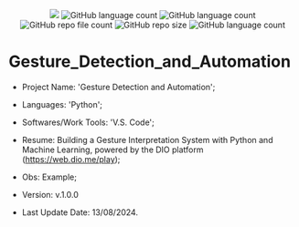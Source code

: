 <p align="center">
  <img src="http://img.shields.io/static/v1?label=STATUS&message=Concluded&color=blue&style=flat"/>
  <img alt="GitHub language count" src="https://img.shields.io/github/languages/count/Rafa-KozAnd/Gesture_Detection_and_Automation">
  <img alt="GitHub language count" src="https://img.shields.io/github/languages/top/Rafa-KozAnd/Gesture_Detection_and_Automation">
  <img alt="GitHub repo file count" src="https://img.shields.io/github/directory-file-count/Rafa-KozAnd/Gesture_Detection_and_Automation">
  <img alt="GitHub repo size" src="https://img.shields.io/github/repo-size/Rafa-KozAnd/Gesture_Detection_and_Automation">
  <img alt="GitHub language count" src="https://img.shields.io/github/license/Rafa-KozAnd/Gesture_Detection_and_Automation">
</p>

# Gesture_Detection_and_Automation

- Project Name: 'Gesture Detection and Automation';
- Languages: 'Python';
- Softwares/Work Tools: 'V.S. Code';
- Resume: Building a Gesture Interpretation System with Python and Machine Learning, powered by the DIO platform (https://web.dio.me/play);
- Obs: Example;
- Version: v.1.0.0

- Last Update Date: 13/08/2024.

##
